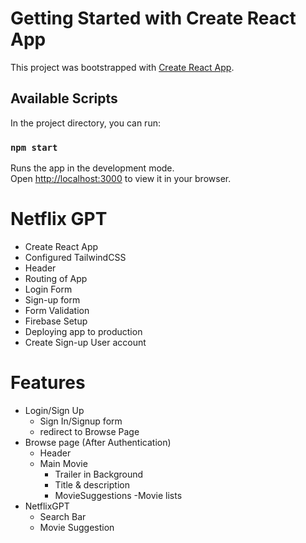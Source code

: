 # Getting Started with Create React App

This project was bootstrapped with [Create React App](https://github.com/facebook/create-react-app).

## Available Scripts

In the project directory, you can run:

### `npm start`

Runs the app in the development mode.\
Open [http://localhost:3000](http://localhost:3000) to view it in your browser.


# Netflix GPT

- Create React App
- Configured TailwindCSS
- Header
- Routing of App
- Login Form
- Sign-up form
- Form Validation  
- Firebase Setup
- Deploying app to production
- Create Sign-up User account  

# Features
- Login/Sign Up
    - Sign In/Signup form
    - redirect to Browse Page
- Browse page (After Authentication)
    - Header
    - Main Movie
        - Trailer in Background
        - Title & description
        - MovieSuggestions
            -Movie lists
- NetflixGPT
    - Search Bar
    - Movie Suggestion
